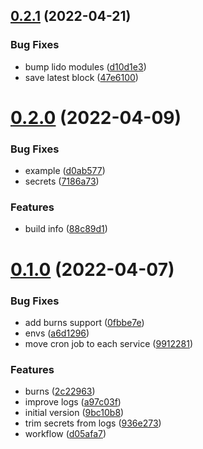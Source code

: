 ## [0.2.1](https://github.com/lidofinance/lido-circ-supply/compare/0.2.0...0.2.1) (2022-04-21)


### Bug Fixes

* bump lido modules ([d10d1e3](https://github.com/lidofinance/lido-circ-supply/commit/d10d1e3f3d0b505d5689d201b1abbd83232bbde8))
* save latest block ([47e6100](https://github.com/lidofinance/lido-circ-supply/commit/47e6100065239f30fe275f3546fc73288ff7607d))



# [0.2.0](https://github.com/lidofinance/lido-circ-supply/compare/0.1.0...0.2.0) (2022-04-09)


### Bug Fixes

* example ([d0ab577](https://github.com/lidofinance/lido-circ-supply/commit/d0ab57740e0824dc93b58854d0a96d1115172995))
* secrets ([7186a73](https://github.com/lidofinance/lido-circ-supply/commit/7186a73f23b60482c5be1fdd38af890a96d6ed56))


### Features

* build info ([88c89d1](https://github.com/lidofinance/lido-circ-supply/commit/88c89d1f77bd7038f7134d3df5d28b40c72a0300))



# [0.1.0](https://github.com/lidofinance/lido-circ-supply/compare/9bc10b8f188994a91fa0a4c6e1e9421b24cf1d5b...0.1.0) (2022-04-07)


### Bug Fixes

* add burns support ([0fbbe7e](https://github.com/lidofinance/lido-circ-supply/commit/0fbbe7e51b5a188f4a9674a6ce2b93cabd4c102c))
* envs ([a6d1296](https://github.com/lidofinance/lido-circ-supply/commit/a6d1296739d6333354ab6264cb8ad2f38ca74261))
* move cron job to each service ([9912281](https://github.com/lidofinance/lido-circ-supply/commit/991228194d16c9b0449dda65a73e0a719e009f82))


### Features

* burns ([2c22963](https://github.com/lidofinance/lido-circ-supply/commit/2c22963f1201b60f19b654e475a68481e954bd0f))
* improve logs ([a97c03f](https://github.com/lidofinance/lido-circ-supply/commit/a97c03fd5353373e0ebe33ad9013c9dfb7cdbdf4))
* initial version ([9bc10b8](https://github.com/lidofinance/lido-circ-supply/commit/9bc10b8f188994a91fa0a4c6e1e9421b24cf1d5b))
* trim secrets from logs ([936e273](https://github.com/lidofinance/lido-circ-supply/commit/936e273bb4b94bc34218d5df613c6d70f6f3c9f0))
* workflow ([d05afa7](https://github.com/lidofinance/lido-circ-supply/commit/d05afa70ac146443e204aefa6106e317c6adcd65))



